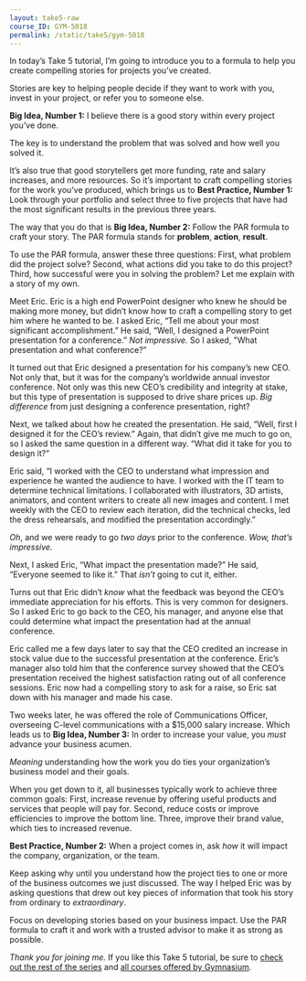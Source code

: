 ```yaml
---
layout: take5-raw
course_ID: GYM-5018
permalink: /static/take5/gym-5018
---
```


In today’s Take 5 tutorial, I’m going to introduce you to a formula to help you create compelling stories for projects you’ve created.

Stories are key to helping people decide if they want to work with you, invest in your project, or refer you to someone else.

**Big Idea, Number 1:** I believe there is a good story within every project you’ve done.

The key is to understand the problem that was solved and how well you solved it.

It’s also true that good storytellers get more funding, rate and salary increases, and more resources. So it’s important to craft compelling stories for the work you’ve produced, which brings us to **Best Practice, Number 1:** Look through your portfolio and select three to five projects that have had the most significant results in the previous three years.

The way that you do that is **Big Idea, Number 2:** Follow the PAR formula to craft your story. The PAR formula stands for **problem**, **action**, **result**.

To use the PAR formula, answer these three questions: First, what problem did the project solve? Second, what actions did you take to do this project? Third, how successful were you in solving the problem? Let me explain with a story of my own.

Meet Eric. Eric is a high end PowerPoint designer who knew he should be making more money, but didn’t know how to craft a compelling story to get him where he wanted to be. I asked Eric, “Tell me about your most significant accomplishment.” He said, “Well, I designed a PowerPoint presentation for a conference.” *Not impressive.* So I asked, "What presentation and what conference?”

It turned out that Eric designed a presentation for his company’s new CEO. Not only that, but it was for the company’s worldwide annual investor conference. Not only was this new CEO’s credibility and integrity at stake, but this type of presentation is supposed to drive share prices up. *Big difference* from just designing a conference presentation, right?

Next, we talked about how he created the presentation. He said, “Well, first I designed it for the CEO’s review.” Again, that didn’t give me much to go on, so I asked the same question in a different way. “What did it take for you to design it?”

Eric said, “I worked with the CEO to understand what impression and experience he wanted the audience to have. I worked with the IT team to determine technical limitations. I collaborated with illustrators, 3D artists, animators, and content writers to create all new images and content. I met weekly with the CEO to review each iteration, did the technical checks, led the dress rehearsals, and modified the presentation accordingly.”

*Oh*, and we were ready to go *two days* prior to the conference. *Wow, that’s impressive.*

Next, I asked Eric, “What impact the presentation made?” He said, “Everyone seemed to like it.” That *isn’t* going to cut it, either.

Turns out that Eric didn’t *know* what the feedback was beyond the CEO’s immediate appreciation for his efforts. This is very common for designers. So I asked Eric to go back to the CEO, his manager, and anyone else that could determine what impact the presentation had at the annual conference.

Eric called me a few days later to say that the CEO credited an increase in stock value due to the successful presentation at the conference. Eric’s manager also told him that the conference survey showed that the CEO’s presentation received the highest satisfaction rating out of all conference sessions. Eric now had a compelling story to ask for a raise, so Eric sat down with his manager and made his case.

Two weeks later, he was offered the role of Communications Officer, overseeing C-level communications with a $15,000 salary increase. Which leads us to **Big Idea, Number 3:** In order to increase your value, you *must* advance your business acumen.

*Meaning* understanding how the work you do ties your organization’s business model and their goals.

When you get down to it, all businesses typically work to achieve three common goals: First, increase revenue by offering useful products and services that people will pay for. Second, reduce costs or improve efficiencies to improve the bottom line. Three, improve their brand value, which ties to increased revenue.

**Best Practice, Number 2:** When a project comes in, ask *how* it will impact the company, organization, or the team.

Keep asking why until you understand how the project ties to one or more of the business outcomes we just discussed. The way I helped Eric was by asking questions that drew out key pieces of information that took his story from ordinary to *extraordinary*.

Focus on developing stories based on your business impact. Use the PAR formula to craft it and work with a trusted advisor to make it as strong as possible.

*Thank you for joining me.* If you like this Take 5 tutorial, be sure to [check out the rest of the series][1] and [all courses offered by Gymnasium][2].

[1]: https://thegymnasium.com/take5
[2]: https://thegymnasium.com/courses
